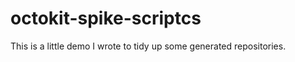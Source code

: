 octokit-spike-scriptcs
======================

This is a little demo I wrote to tidy up some generated repositories.
